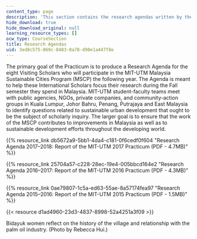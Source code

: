 ```yaml
---
content_type: page
description: 'This section contains the research agendas written by the students. '
hide_download: true
hide_download_original: null
learning_resource_types: []
ocw_type: CourseSection
title: Research Agendas
uid: 3ed8c575-869c-8483-0a78-d90e1a447f8e
---
```


The primary goal of the Practicum is to produce a Research Agenda for the eight Visiting Scholars who will participate in the MIT-UTM Malaysia Sustainable Cities Program (MSCP) the following year. The Agenda is meant to help these International Scholars focus their research during the Fall semester they spend in Malaysia. MIT-UTM student-faculty teams meet with public agencies, NGOs, private companies, and community-action groups in Kuala Lumpur, Johor Bahru, Penang, Putrajaya and East Malaysia to identify questions related to sustainable urban development that ought to be the subject of scholarly inquiry. The larger goal is to ensure that the work of the MSCP contributes to improvements in Malaysia as well as to sustainable development efforts throughout the developing world.

{{% resource_link db5672a9-5bb1-4da4-c181-0f6cedf0f604 "Research Agenda 2017–2018: Report of the MIT-UTM 2017 Practicum (PDF - 4.7MB)" %}}

{{% resource_link 25704a57-c228-28ec-19e4-005bbcd164e2 "Research Agenda 2016–2017: Report of the MIT-UTM 2016 Practicum (PDF - 4.3MB)" %}}

{{% resource_link 0ae79807-1c5a-ed63-55ae-8a57174fea97 "Research Agenda 2015–2016: Report of the MIT-UTM 2015 Practicum (PDF - 1.5MB)" %}}

{{< resource d1ad4960-23d3-4837-8998-52a4251a3f09 >}}

Bidayuk women reflect on the history of the village and relationship with the palm oil industry. (Photo by Rebecca Hui.)